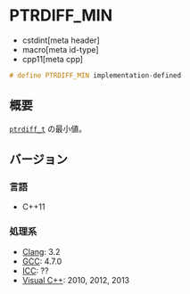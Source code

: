# PTRDIFF_MIN
* cstdint[meta header]
* macro[meta id-type]
* cpp11[meta cpp]

```cpp
# define PTRDIFF_MIN implementation-defined
```

## 概要
[`ptrdiff_t`](/reference/cstddef/ptrdiff_t.md) の最小値。

## バージョン
### 言語
- C++11

### 処理系
- [Clang](/implementation.md#clang): 3.2
- [GCC](/implementation.md#gcc): 4.7.0
- [ICC](/implementation.md#icc): ??
- [Visual C++](/implementation.md#visual_cpp): 2010, 2012, 2013
